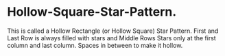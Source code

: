 # Hollow-Square-Star-Pattern.
This is called a Hollow Rectangle (or Hollow Square) Star Pattern. First and Last Row is always filled with stars and Middle Rows Stars only at the first column and last column. Spaces in between to make it hollow.
